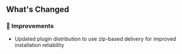 ## What's Changed

### 🔧 Improvements
- Updated plugin distribution to use zip-based delivery for improved installation reliability
